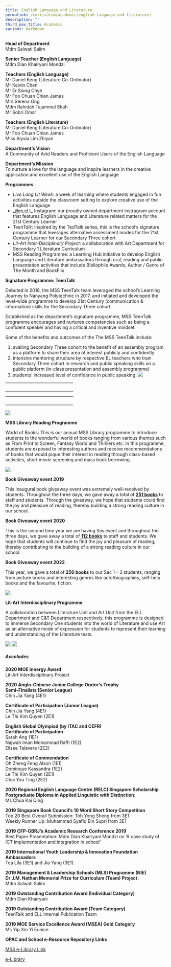 ```yaml
---
title: English Language and Literature
permalink: /curriculum/academic/english-language-and-literature/
description: ""
third_nav_title: Academic
variant: markdown
---
```

**Head of Department**<br>
Mdm&nbsp;Salwati&nbsp;Salim

**Senior Teacher (English Language)**<br>
Mdm Dian Khairyani Mondzi


**Teachers (English Language)**  
Mr Daniel Keng (Literature Co-Ordinator)  
Mr Kelvin Chen <br>
Mr Er Siong Chye  
Mr Foo Chuan Chian James  
Mrs Serena Ong  
Mdm Rahidah Tajammul Shah  
Mr Sobri Omar  


**Teachers (English Literature)**  
Mr Daniel Keng (Literature Co-Ordinator)  
Mr Foo Chuan Chian James  
Miss Alysia Lim Zhiyan  


**Department’s Vision**  
A Community of Avid Readers and Proficient Users of the English Language&nbsp;

**Department’s Mission**  
To nurture a love for the language and inspire learners in the creative application and excellent use of the English Language

**Programmes**

*   _Live.Lang.Lit Week_: a week of learning where students engaged in fun activities outside the classroom setting to explore creative use of the English Language
*   _@m.el.t_&nbsp;Instagram: our proudly owned department instragram account that features English Language and Literature related matters for the 21st Century Learner
*   _TeenTalk_: inspired by the TedTalk series, this is the school’s signature programme that leverages alternative assessment modes for the 21st Century Learner for our Secondary Three cohort
*   _Lit-Art Inter-Disciplinary Project_: a collaboration with Art Department for Secondary 1 Literature Curriculum
*   MSS Reading Programme: a Learning Hub initiative to develop English Language and Literature ambassadors&nbsp;through oral, reading and public presentation activities that include Bibliophile Awards, Author / Genre of The Month and BookFlix

**Signature Programme: TeenTalk**

Debuted in 2018, the MSS TeenTalk team leveraged the school’s Learning Journey to Nanyang Polytechnic in 2017, and initiated and developed the level-wide programme to develop 21st&nbsp;Century (communication &amp; information) skills for the Secondary Three cohort.

Established as the department’s signature programme, MSS TeenTalk programme encourages and nurtures competencies such as being a confident speaker and having a critical and inventive mindset.

Some of the benefits and outcomes of the The MSS TeenTalk include:

1.  availing Secondary Three cohort to the benefit of an assembly program as a platform to share their area of interest publicly and confidently
2.  intensive mentoring structure by respective EL teachers who train Secondary Three cohort in research and public speaking skills on a public platform (in-class presentation and assembly programme)
3.  students’ increased level of confidence in public speaking.
![](/images/TeenTalk1.jpg)

<table>
<tbody>
  <tr>
    <th><img src="/images/teen1.jpg" width="55" height="17"></th>
    <th><img src="/images/teen2.jpg" width="55" height="17"></th>
		<th><img src="/images/teen3.jpg" width="55" height="17"></th>
  </tr>
</tbody>
</table>

<table>
<tbody>
  <tr>
    <th><img src="/images/teen4.jpg" width="55" height="17"></th>
    <th><img src="/images/teen5.jpg" width="55" height="17"></th>
		<th><img src="/images/teen6.jpg" width="55" height="17"></th>
  </tr>
</tbody>
</table>

![](/images/MELT.jpg)

**MSS Library Reading Programme**

World of Books: This is our annual MSS Library programme to introduce students to the wonderful world of books ranging from various themes such as From Print to Screen, Fantasy World and Thrillers etc. In this programme, students are exposed to interesting authors and receive recommendations of books that would pique their interest in reading through class-based activities, short movie screening and mass book borrowing.

![](/images/library.png)

**Book Giveaway event 2019**

This inaugural book giveaway event was extremely well-received by students. Throughout the three days, we gave away a total of&nbsp;**<u>251 books</u>**&nbsp;to staff and students. Through the giveaway, we hope that students could find the joy and pleasure of reading, thereby building a strong reading culture in our school.

**Book Giveaway event 2020**

This is the second time year we are having this event and throughout the three days, we gave away a total of&nbsp;**<u>112&nbsp;books</u>**&nbsp;to staff and students. We hope that students will continue to find the joy and pleasure of reading, thereby contributing to the building of a strong reading culture in our school.

**Book Giveaway event 2022**

This year, we gave a total of&nbsp;**250&nbsp;books**&nbsp;to our Sec 1 – 3 students, ranging from picture books and interesting genres like auto/biographies, self-help books and the favourite, fiction.

![](/images/book.png)

**Lit-Art Interdisciplinary Programme**

A collaboration&nbsp;between Literature Unit and Art Unit from the ELL Department and C&amp;T Department respectively, this programme is designed to immerse Secondary One students into the world of Literature and use Art as an alternative mode of expression for students to represent their learning and understanding of the Literature texts.

![](/images/lit1.png)
![](/images/lit2.jpeg)

##### **Accolades**

**2020 MOE Innergy Award**  
Lit-Art Interdisciplinary Project

**2020 Anglo-Chinese Junior College Orator’s Trophy**  
**Semi-Finalists (Senior League)**  
Chin Jia Yang (4E1)

**Certificate of Participation (Junior League)**  
Chin Jia Yang (4E1)  
Le Thi Kim Quyen (2E1)

**English Global Olympiad (by ITAC and CEFR)**  
**Certificate of Participation**  
Sarah Ang (1E1)  
Najwah Iman Mohammad Raffi (1E2)  
Ellsee Talavera (2E2)

**Certificate of Commendation**  
Oh Zheng Feng Alson (1E1)  
Dominque Kassandra (1E2)  
Le Thi Kim Quyen (2E1)  
Chai You Ting (2E2)

**2020 Regional English Language Centre (RELC) Singapore Scholarship**  
**Postgraduate Diploma in Applied Linguistic with Distinction:**  
Ms Chua Kai Qing

**2019 Singapore Book Council’s 10 Word Short Story Competition**  
Top 20 Best Overall Submission: Toh Yong Sheng from 3E1  
Weekly Runner Up: Muhammad Syafiq Bin Supri from 3E1

**2019 CFP-GBRJ’s Academic Research Conference 2019**  
Best Paper Presentation: Mdm Dian Khairyani Mondzi on ‘A case study of ICT implementation and integration in school’

**2019 International Youth Leadership &amp; Innovation Foundation Ambassadors**  
Tea Lila (3E1) and Jia Yang (3E1).

**2019 Management &amp; Leadership Schools (MLS) Programme (NIE)**  
**Dr J.M. Nathan Memorial Prize for Curriculum (Team) Project:**  
Mdm Salwati Salim

**2019 Outstanding Contribution Award (Individual Category)**  
Mdm Dian Khairyani

**2019 Outstanding Contribution Award (Team Category)**  
TeenTalk and ELL Internal Publication Team

**2019 MOE Service Excellence Award (MSEA) Gold Category**  
Ms Yip Xin Yi Eunice

**OPAC and School e-Resource Repository Links**

[MSS e-Library Link](https://schoolibrary.moe.edu.sg/marsilingsec)

[e-Library](https://schoolibrary.moe.edu.sg/eresourcessec/cgi-bin/spydus.exe/MSGTRN/WPAC/HOME)